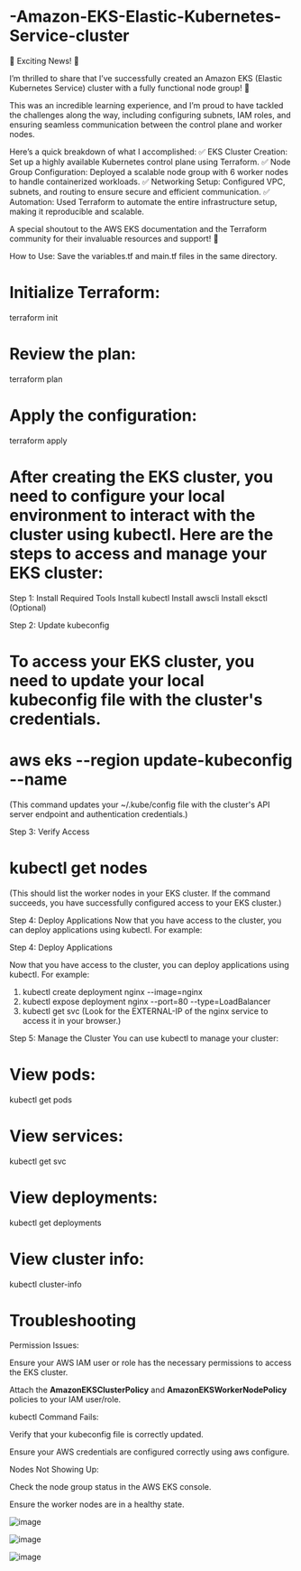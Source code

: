 # -Amazon-EKS-Elastic-Kubernetes-Service-cluster

🚀 Exciting News! 🚀

I’m thrilled to share that I’ve successfully created an Amazon EKS (Elastic Kubernetes Service) cluster with a fully functional node group! 🎉

This was an incredible learning experience, and I’m proud to have tackled the challenges along the way, including configuring subnets, IAM roles, and ensuring seamless communication between the control plane and worker nodes.

Here’s a quick breakdown of what I accomplished:
✅ EKS Cluster Creation: Set up a highly available Kubernetes control plane using Terraform.
✅ Node Group Configuration: Deployed a scalable node group with 6 worker nodes to handle containerized workloads.
✅ Networking Setup: Configured VPC, subnets, and routing to ensure secure and efficient communication.
✅ Automation: Used Terraform to automate the entire infrastructure setup, making it reproducible and scalable.

A special shoutout to the AWS EKS documentation and the Terraform community for their invaluable resources and support! 🙌

How to Use:
Save the variables.tf and main.tf files in the same directory.

# Initialize Terraform:
terraform init
# Review the plan:
terraform plan
# Apply the configuration:
terraform apply

# After creating the EKS cluster, you need to configure your local environment to interact with the cluster using kubectl. Here are the steps to access and manage your EKS cluster:

Step 1: Install Required Tools
Install kubectl
Install awscli
Install eksctl (Optional)

Step 2: Update kubeconfig
# To access your EKS cluster, you need to update your local kubeconfig file with the cluster's credentials.

# aws eks --region <region> update-kubeconfig --name <cluster-name>

(This command updates your ~/.kube/config file with the cluster's API server endpoint and authentication credentials.)

Step 3: Verify Access

# kubectl get nodes
(This should list the worker nodes in your EKS cluster. If the command succeeds, you have successfully configured access to your EKS cluster.)


Step 4: Deploy Applications
Now that you have access to the cluster, you can deploy applications using kubectl. For example:

Step 4: Deploy Applications

Now that you have access to the cluster, you can deploy applications using kubectl. For example:
  1. kubectl create deployment nginx --image=nginx
  2. kubectl expose deployment nginx --port=80 --type=LoadBalancer
  3. kubectl get svc
    (Look for the EXTERNAL-IP of the nginx service to access it in your browser.)

Step 5: Manage the Cluster
You can use kubectl to manage your cluster:
# View pods:
  kubectl get pods

# View services:
  kubectl get svc

# View deployments:
  kubectl get deployments

# View cluster info:
  kubectl cluster-info

# Troubleshooting
Permission Issues:

Ensure your AWS IAM user or role has the necessary permissions to access the EKS cluster.

Attach the **AmazonEKSClusterPolicy** and **AmazonEKSWorkerNodePolicy** policies to your IAM user/role.

kubectl Command Fails:

Verify that your kubeconfig file is correctly updated.

Ensure your AWS credentials are configured correctly using aws configure.

Nodes Not Showing Up:

Check the node group status in the AWS EKS console.

Ensure the worker nodes are in a healthy state.


![image](https://github.com/user-attachments/assets/5b8a38c5-bd49-4ce2-a3f0-bc4d8c2f04ae)

![image](https://github.com/user-attachments/assets/00d681fa-2c26-4ee3-b994-3cc66bc66882)

![image](https://github.com/user-attachments/assets/153f7d67-ea53-43b4-8425-7ba73ed3cbbc)


